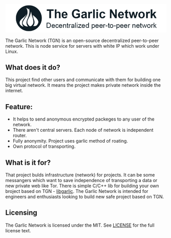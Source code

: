 ![logo](https://github.com/mrrva/media/blob/master/github_logo.png "The Garlic Network")

The Garlic Network (TGN) is an open-source decentralized peer-to-peer network. This is node service for servers with white IP which work under Linux.

## What does it do?
This project find other users and communicate with them for building one big virtual network. It means the project makes private network inside the internet.

## Feature:
- It helps to send anonymous encrypted packeges to any user of the network.
- There aren't central servers. Each node of network is independent router.
- Fully anonymity. Project uses garlic method of roating.
- Own protocol of transporting.

## What is it for?
That project bulds infrastructure (network) for projects. It can be some messangers which want to save independence of transporting a data or new private web like Tor. There is simple C/C++ lib for building your own broject based on TGN - [libgarlic](https://github.com/The-Garlic-Network/libgarlic). The Garlic Network is intended for engineers and enthusiasts looking to build new safe project based on TGN. 

## Licensing
The Garlic Network is licensed under the MIT. See
[LICENSE](https://github.com/The-Garlic-Network/The-Garlic-Network/blob/master/LICENSE) for the full
license text.
